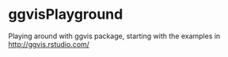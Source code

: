 ggvisPlayground
===============

Playing around with ggvis package, starting with the examples in http://ggvis.rstudio.com/
